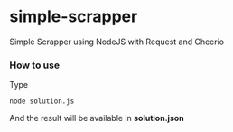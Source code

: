 # simple-scrapper
Simple Scrapper using NodeJS with Request and Cheerio

### How to use

Type
```
node solution.js
```

And the result will be available in **solution.json**
